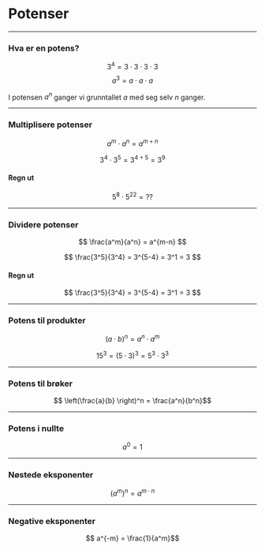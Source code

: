 # Potenser

---
### Hva er en potens?

$$ 3^4 = 3 \cdot 3\cdot 3\cdot 3$$
$$ a^3 = a\cdot a\cdot a$$


I potensen $a^n$ ganger vi grunntallet $a$ med seg selv $n$ ganger. <!-- .element: class="fragment fade-in" data-fragment-index="1" -->

---

### Multiplisere potenser

$$ a^m \cdot a^n = a^{m+n} $$



$$ 3^4 \cdot 3^5 = 3^{4+5} = 3^9 $$



#### Regn ut

$$  5^8 \cdot 5^{22} = ?? $$

---

### Dividere potenser

$$ \frac{a^m}{a^n} = a^{m-n} $$



$$ \frac{3^5}{3^4} = 3^{5-4} = 3^1 = 3  $$



#### Regn ut

$$ \frac{3^5}{3^4} = 3^{5-4} = 3^1 = 3  $$

---

### Potens til produkter

$$ \left(a\cdot b \right)^n = a^n \cdot a^m $$
 



$$ 15^3 = \left(5\cdot 3\right)^3 = 5^3 \cdot 3^3 $$ 


---


### Potens til brøker

$$ \left(\frac{a}{b} \right)^n = \frac{a^n}{b^n}$$


---

### Potens i nullte

$$ a^0 = 1$$

---

### Nøstede eksponenter

$$ (a^m)^n = a^{m\cdot n}$$

---

### Negative eksponenter

$$ a^{-m} = \frac{1}{a^m}$$